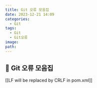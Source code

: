 ```yaml
---
title: Git 오류 모음집
date: 2023-12-21 14:09
categories:
  - Git
tags:
  - Git
  - Git오류
image: 
path:
---
```


## 🌈 Git 오류 모음집
[[LF will be replaced by CRLF in pom.xml]]